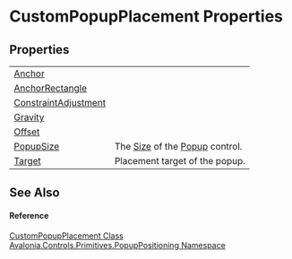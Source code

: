 # CustomPopupPlacement Properties




## Properties
<table>
<tr>
<td><a href="P_Avalonia_Controls_Primitives_PopupPositioning_CustomPopupPlacement_Anchor">Anchor</a></td>
<td> </td>
</tr>
<tr>
<td><a href="P_Avalonia_Controls_Primitives_PopupPositioning_CustomPopupPlacement_AnchorRectangle">AnchorRectangle</a></td>
<td> </td>
</tr>
<tr>
<td><a href="P_Avalonia_Controls_Primitives_PopupPositioning_CustomPopupPlacement_ConstraintAdjustment">ConstraintAdjustment</a></td>
<td> </td>
</tr>
<tr>
<td><a href="P_Avalonia_Controls_Primitives_PopupPositioning_CustomPopupPlacement_Gravity">Gravity</a></td>
<td> </td>
</tr>
<tr>
<td><a href="P_Avalonia_Controls_Primitives_PopupPositioning_CustomPopupPlacement_Offset">Offset</a></td>
<td> </td>
</tr>
<tr>
<td><a href="P_Avalonia_Controls_Primitives_PopupPositioning_CustomPopupPlacement_PopupSize">PopupSize</a></td>
<td>The <a href="T_Avalonia_Size">Size</a> of the <a href="T_Avalonia_Controls_Primitives_Popup">Popup</a> control.</td>
</tr>
<tr>
<td><a href="P_Avalonia_Controls_Primitives_PopupPositioning_CustomPopupPlacement_Target">Target</a></td>
<td>Placement target of the popup.</td>
</tr>
</table>

## See Also


#### Reference
<a href="T_Avalonia_Controls_Primitives_PopupPositioning_CustomPopupPlacement">CustomPopupPlacement Class</a>  
<a href="N_Avalonia_Controls_Primitives_PopupPositioning">Avalonia.Controls.Primitives.PopupPositioning Namespace</a>  

